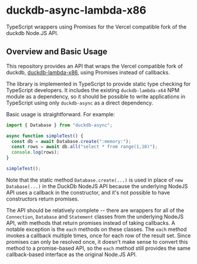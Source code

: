 # duckdb-async-lambda-x86

TypeScript wrappers using Promises for the Vercel compatible fork of the duckdb Node.JS API.

## Overview and Basic Usage

This repository provides an API that wraps the Vercel compatible fork of duckdb,
[duckdb-lambda-x86](https://www.npmjs.com/package/duckdb-lambda-x86), using Promises instead of callbacks.

The library is implemented in TypeScript to provide static type checking for TypeScript developers. It includes the existing `duckdb-lambda-x64`
NPM module as a dependency, so it should be possible to write applications in TypeScript using only `duckdb-async` as a direct dependency.

Basic usage is straightforward. For example:

```typescript
import { Database } from "duckdb-async";

async function simpleTest() {
  const db = await Database.create(":memory:");
  const rows = await db.all("select * from range(1,10)");
  console.log(rows);
}

simpleTest();
```

Note that the static method `Database.create(...)` is used in place of `new Database(...)` in the DuckDb NodeJS API
because the underlying NodeJS API uses a callback in the constructor, and it's not possible to have constructors
return promises.

The API should be relatively complete -- there are wrappers for all of the `Connection`, `Database` and `Statement`
classes from the underlying NodeJS API, with methods that return promises instead of taking callbacks.
A notable exception is the `each` methods on these classes. The `each` method invokes a callback multiple times, once
for each row of the result set. Since promises can only be resolved once, it doesn't make sense to convert this
method to a promise-based API, so the `each` method still provides the same callback-based interface as the
original Node.JS API.
